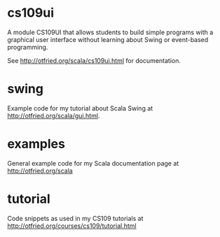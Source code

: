 # cs109ui

A module CS109UI that allows students to build simple programs with a
graphical user interface without learning about Swing or event-based
programming.

See http://otfried.org/scala/cs109ui.html for documentation.


# swing

Example code for my tutorial about Scala Swing 
at http://otfried.org/scala/gui.html.



# examples

General example code for my Scala documentation page
at http://otfried.org/scala



# tutorial

Code snippets as used in my CS109 tutorials
at http://otfried.org/courses/cs109/tutorial.html

